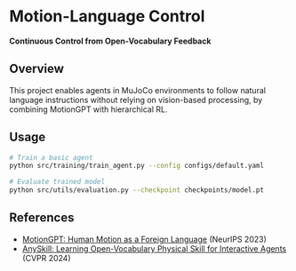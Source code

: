 # Motion-Language Control

**Continuous Control from Open-Vocabulary Feedback**

## Overview
This project enables agents in MuJoCo environments to follow natural language instructions
without relying on vision-based processing, by combining MotionGPT with hierarchical RL.


## Usage
```bash
# Train a basic agent
python src/training/train_agent.py --config configs/default.yaml

# Evaluate trained model
python src/utils/evaluation.py --checkpoint checkpoints/model.pt
```

## References
- [MotionGPT: Human Motion as a Foreign Language](http://arxiv.org/abs/2306.14795) (NeurIPS 2023)
- [AnySkill: Learning Open-Vocabulary Physical Skill for Interactive Agents](https://anyskill.github.io) (CVPR 2024)
